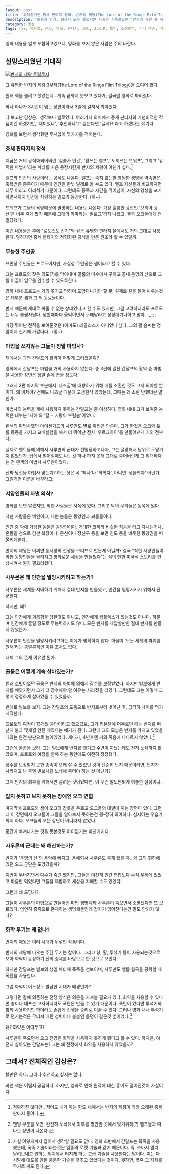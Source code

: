 ```yaml
---
layout: post
title: "과대평가된 중세 판타지 영화, 반지의 제왕(The Lord of the Rings Film Trilogy)"
description: "흥행과 인기, 평까지 모두 좋았지만 사실은 거품같았던 '반지의 제왕'을 까본다."
category: 영상
tags: [★★, 북유럽, 신화, 영화, 판타지, 호빗, J.R.R. 톨킨, 소설원작, 피터 잭슨, 리브 타일러, 미란다 오토, 비고 모르텐슨, 숀 애스틴, 앤디 서키스, 올랜도 블룸, 이안 맥켈런, 일라이저 우드, 존 라이스-데이비스, 크리스토퍼 리, 까는리뷰]
---
```


<div class="im im-warning">
영화 내용을 일부 포함하고있으니, 영화를 보지 않은 사람은 주의 바란다.
</div>



## 실망스러웠던 기대작

[![반지의 제왕 트릴로지](https://lh6.googleusercontent.com/-GnFB_b5ROD0/VPiFtZTsmsI/AAAAAAAAO_s/H13j87rUL2U/w600/the-lord-of-the-rings-film-trilogy.jpg "기대를 많이 했지만, 그만큼 실망도 많이했다.")](http://www.aladin.co.kr/shop/wproduct.aspx?ISBN=9427204389&ttbkey=ttbreznoa0249001&COPYPaper=1)

그 유명한 반지의 제왕 3부작(The Lord of the Rings Film Trilogy)을 드디어 봤다.

원래 책을 볼려고 했었는데.. 계속 끝까지 못보고 있다가,
결국엔 영화로 봐버렸다.

하나 하나가 3시간이 넘는 장편이라서 3일에 걸쳐서 봐야했다.

다 보고난 감상은.. 생각보다 별로였다.
여러가지 의미에서 중세 판타지의 기념비적인 작품이긴 하겠지만,
'재미있냐', '추천하냐'고 묻는다면 '글쎄요'라고 하겠다는 얘기다.

영화를 보면서 생각했던 두서없이 몇가지를 적어본다.


### 중세 판타지의 정석

지금은 거의 공식화되어버린
'검술사 인간', '활쓰는 엘프', '도끼쓰는 드워프', 그리고 '강력한 마법사'라는
파티를 처음 등장시킨게 반지의 제왕이 아닌가 싶다.[^1]

[^1]: 정확하진 않다만.. 적어도 내가 아는 한도 내에서는 반지의 제왕이 가장 오래된 중세 판타지 물이다.

엘프와 인간의 사랑이라는 공식도 나온다.
엘프는 죽지 않는한 영원한 생명을 약속받은, 축복받은 종족이기 때문에
인간은 한낯 벌레로 볼 수도 있다.
엘프 자신들과 비교하자면 너무 어리고 어리석기 때문이다.
그런데도 종족과 시간을 뛰어넘어, 자신의 영생을 포기하면서까지 인간을 사랑하는 엘프가 등장한다. (허~)

드워프가 그들의 욕망때문에 멸망하는 내용도 나온다.
가장 훌륭한 광산인 '모리아 광산'은
너무 깊게 팠기 때문에 고대의 악마라는 '발로그'까지 나왔고,
결국 오크들에게 전멸당했다.

이런 내용들은 후에 "로도스도 전기"와 같은 유명한 판타지 물에서도 거의 그대로 사용한다.
말하자면 중세 판타지의 정형화된 공식을 만든 원조라 할 수 있달까.


### 무능한 주인공

표면상 주인공은 프로도이지만,
사실상 주인공은 샘이라고 할 수 있다.

그는 프로도의 잣은 외도(?)를 막아내며
골룸의 마수에서 구하고
끝내 운명의 산으로 그를 이끌어 임무를 완수할 수 있도록한다.

영화 내내 프로도는 거의 쫒기고 당하며 도망다니기만 할 뿐,
실제로 칼을 들어 싸우는것은 대부분 샘과 그 외 동료들이다.

반지 때문에 제대로 싸울 수 없는 상태였다고 할 수도 있지만,
그걸 고려하더라도 프로도는 너무 볼썽사납다.
당할때마다 울먹이면서 구해달라고 징징대기나하고 말야. -_-;;

가장 뛰어난 전적을 보여준것은 (아마도) 레골라스가 아니었나 싶다.
그의 활 솜씨는 정말이지 신기에 가깝더라.. (멍~)


### 마법을 쓰지않는 그들이 정말 마법사?

책에서는 과연 간달프의 활약이 어떻게 그려졌을까?

영화에서 간달프는 마법을 거의 사용하지 않는다.
총 3편에 걸친 간달프의 활약 중 마법을 사용한 장면은 정말 손에 꼽을 정도다.

그래서 3편 마지막 부분에서 '나즈굴'에 대항하기 위해 매를 소환한 것도 그저 의아할 뿐이다.
왜 이제야?
전에도 나즈굴 때문에 고생한적 많았는데, 그때는 왜 소환 안했더란 말인가.

마법사의 능력을 제때 사용하지 못하는 간달프는 좀 이상하다.
영화 내내 그가 보여준 능력은 대부분 '지혜'와 '칼 + 지팡이 부림술'이었다.

흰색의 마법사였던 아이센가드의 사루만도 별로 마법은 안쓴다.
그가 한것은 오크와 트롤 등등을 가지고 교배실험을 해서
더 뛰어난 전사 '우르크하이'를 만들어낸게 거의 전부다.

실제로 앤트들에 의해서 사루만의 군대가 전멸당하고나자,
그는 절망해서 탑위로 도망가지 않았던가.
탑에서 떨어질때도 나는것 하나 하지 못해 그대로 죽어버린게
그 위대하다는 전 흰색의 마법사 사루만이었다.

진짜 당신들 마법사 맞는겨?
하는 짓은 꼭 '책사'나 '화학자', 아니면 '생물학자' 아닌가.
그럴거면 이름을 바꾸라고;


### 서양인들의 차별 의식?

영화를 보면 알겠지만,
착한 사람들은 서쪽에 있다.
그리고 악의 무리들은 동쪽에 있다.

착한 사람들은 백인이고,
나쁜 놈들은 동양인과 괴물들이다.

인간 중 악에 가담한 놈들은 동양인이다.
거대한 코끼리 비슷한 짐승을 타고 다니는거나,
온몸을 천으로 감싼 복장이나,
문신이나 장신구 등을 보면 인도 등을 비롯한 동양권을 떠올리게한다.

반지의 제왕은 어쩌면 동서양의 전쟁을 모티브로 만든게 아닐까?
결국 "착한 서양인들이 악한 동양인들을 물리치고 평화로운 세상을 만들었다"는 식의
뻔한 미국식 스토리를 연상시켜서 뭔가 껄끄러웠다.


### 사우론은 왜 인간을 멸망시키려고 하는가?

사우론은 세계를 지배하기 위해서 절대 반지를 만들었고,
인간을 멸망시키기 위해서 진군한다.

하지만, 왜?

그는 인간에게 괴롭힘을 당한것도 아니고,
인간에게 컴플렉스가 있는것도 아니다.
하물며 인간에게 꿀릴 정도로 무능력하지도 않다.
모든 반지를 제압할만한 절대 반지를 만들지 않았는가.

사우론이 인간을 멸망시키려고하는 이유가 명확하지 않다.
하물며 '모든 세계의 파괴를 원해'라는 종말론적인 이유 조차도 없다.

대체 그의 존재 이유란 뭔가.


### 골룸은 어떻게 계속 살아있는가?

원래 호빗이었던 골룸은 반지의 마법에 의해서 장수를 보장받았다.
하지만 빌보에게 반지를 빼앗기면서 그가 더 장수해야 할 이유는 사라졌을 터였다.
그런데도 그는 어떻게 그렇게 정정하게 살아있을 수 있었을까.

반례로 빌보를 보자.
그는 간달프의 도움으로 반지로부터 벗어난 후,
급격히 나이를 먹기 시작한다.

프로토의 여정이 13개월 동안이라고 했으므로,
그가 리븐델에 머무르던 때는 반지를 떠난지 불과 몇개월 안된 때였다는 얘기가 된다.
그런데 그의 모습은 반지를 가지고 있었을때와는 완전 딴판으로 늙어있었다.
게다가, 4년후엔 거의 죽음에 다다르지 않았나.[^2]

[^2]: 엔딩 부분을 보면, 완전히 노쇠해서 최후를 평안한 곳에서 맞기위해(?) 엘프들과 떠나는 장면이 나온다.

그런데 골룸을 보라.
그는 빌보에게 반지를 뺏기고 수년이 지났는데도 전혀 노쇄하지 않았으며,
프로토와 여정을 함께 하는 동안에도 여전히 정정했다.

장수를 보장받지 못한 종족이 오래 살 수 있었던 것이 단순히 반지 때문이라면,
반지가 사라지고 난 후엔 빌보처럼 노쇄해 죽어야 하는 것 아닌가?

그저 반지의 최후를 위해서만 살려둔 것이었다면,
이 무슨 말도안되게 허술한 설정이냐.


### 맡지 못하고 보지 못하는 장애인 오크 연합

마지막에 프로도와 샘이 오크의 갑옷을 두르고 오크들의 대열에 끼는 장면이 있다.
그런데 이 장면에서 오크들이 그들을 알아보지 못하는건 굉-장히 의아하다.
심지어는 우습기까지 하다.
오크들의 코는 장난이 아니라지 않았나.

중간에 빠져나가는 것을 못본것도 어이없기는 마찬가지다.


### 사우론의 군대는 왜 해산하는가?

반지가 '운명의 산'의 용암에 빠지고,
용해되서 사우론도 죽게 됐을 때..
왜 그의 휘하에 있던 오크 군단은 도망갔을까?

지반이 무너지면서 다수가 죽긴 했지만,
그들은 여전히 인간 연합보다 수적 우세에 있었고
마음만 먹었다면 그들을 제합하고 세상을 지배할 수도 있었다.

그런데 왜 도망가?

그들이 사우론의 마법으로 만들어진 마법 생명체라
사우론이 죽으면서 소멸됐다면 또 모르겠다.
엄연히 종족으로 존재하는 생명체들인데
갑자기 없어진다는건 말도 안되지 않나?


### 화학 무기는 왜 없나?

반지의 제왕은 여러 시대가 뒤섞인 작품이다.

반지의 제왕에 나오는 주된 무기는 칼이다.
그리고 창, 활, 투석기 등이 사용되는것으로 보아
화약이 등장하기 전의 중세를 바탕으로 한 것으로 보인다.

하지만 간달프는 빌보의 생일 파티때 폭죽을 선보이며,
사루만도 헬름 협곡을 공략할 때 폭탄을 사용한다.

그럼 화약이 어느정도 발달한 시대가 배경인가?

그렇다면 칼에 의존하는 전쟁 방식은 의문을 가져볼 필요가 있다.
화약을 사용할 수 있다면 총이나 대포는 고사하더라도 폭탄은 만들 수 있기 때문이다.
폭탄이 있다면 투석기와 함께 사용하기만 하더라도 손쉽게 전쟁을 승리로 이끌 수 있다.
그러나 영화 내내 투석기로 던지는것은 무너져 내린 성벽이나 불붙인 돌덩이 같은것 뿐이었다.[^3]

[^3]: 사실 이렇게까지 접어서 생각할 필요도 없다. 영화 초반에서 간달프는 폭죽을 사용했는데, 폭죽 기술이라는것은 일종의 로켓 기술과 같기 때문이다. 즉, 쏘아서 멀리 날려보내고 원하는 위치에서 터지게 하는 고급 기술을 사용한다는 말이다. 이는 다시말해 대포를 만들 충분한 기술을 갖추고 있었다는 것이다. 뭣하면, 폭죽 그 자체를 무기로 써도 된다.

왜? 화약은 어따두고?

사루만이 죽으면서 오크 진영은 화약을 사용하지 못하게 됐다고 할 수 있다.
하지만, 여전히 살아있는 간달프는?
그는 왜 전쟁에서 화약을 사용하지 않았을까?



## 그래서? 전체적인 감상은?

볼만은 하다.
그러나 추천하고 싶지는 않다.

과연 책은 어떨지 궁금하다.
하지만, 영화로 인해 원작에 대한 흥미도 떨어진것이 사실이다.
